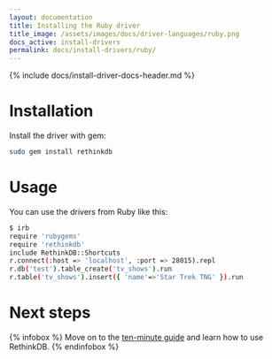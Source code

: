 ```yaml
---
layout: documentation
title: Installing the Ruby driver
title_image: /assets/images/docs/driver-languages/ruby.png
docs_active: install-drivers
permalink: docs/install-drivers/ruby/
---
```

{% include docs/install-driver-docs-header.md %}

# Installation #

Install the driver with gem:

```bash
sudo gem install rethinkdb
```

# Usage #

You can use the drivers from Ruby like this:

```bash
$ irb
require 'rubygems'
require 'rethinkdb'
include RethinkDB::Shortcuts
r.connect(:host => 'localhost', :port => 28015).repl
r.db('test').table_create('tv_shows').run
r.table('tv_shows').insert({ 'name'=>'Star Trek TNG' }).run
```

# Next steps #

{% infobox %}
Move on to the [ten-minute guide](/docs/guide/ruby/) and learn how to use RethinkDB.
{% endinfobox %}
